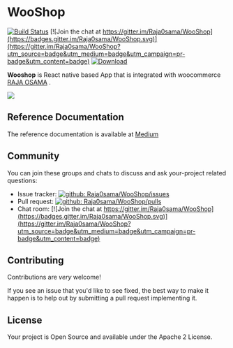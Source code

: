 
# WooShop

[![Build Status](https://travis-ci.org/Raja0sama/WooShop.svg?branch=master)](https://travis-ci.org/Raja0sama/WooShop) [![Join the chat at https://gitter.im/Raja0sama/WooShop](https://badges.gitter.im/Raja0sama/WooShop.svg)](https://gitter.im/Raja0sama/WooShop?utm_source=badge&utm_medium=badge&utm_campaign=pr-badge&utm_content=badge) [ ![Download](https://img.shields.io/github/release/Raja0sama/WooShop.svg) ](https://dl.bintray.com/Raja0sama/binaries/WooShop.jar/1.0.0/WooShop.jar)

**Wooshop** is React native based App that is integrated with woocommerce <a href="https://rajaosama.me/" target="_blank">RAJA OSAMA</a> .

[![](http://img.youtube.com/vi/AetKVF9vV5M/0.jpg)](http://www.youtube.com/watch?v=AetKVF9vV5M 'Wooshop ')
## Reference Documentation

The reference documentation is available at [Medium](https://supersami.medium.com/wooshop-wordpress-wocommerce-based-app-built-with-react-native-graphql-ios-and-android-84ac03f0db02)

## Community
You can join these groups and chats to discuss and ask your-project related questions:

- Issue tracker: [![github: Raja0sama/WooShop/issues](https://img.shields.io/github/issues/Raja0sama/WooShop.svg)](https://github.com/Raja0sama/WooShop/issues)
- Pull request: [![github: Raja0sama/WooShop/pulls](https://img.shields.io/github/issues-pr/Raja0sama/WooShop.svg)](https://github.com/Raja0sama/WooShop/pulls)
- Chat room: [![Join the chat at https://gitter.im/Raja0sama/WooShop](https://badges.gitter.im/Raja0sama/WooShop.svg)](https://gitter.im/Raja0sama/WooShop?utm_source=badge&utm_medium=badge&utm_campaign=pr-badge&utm_content=badge)

## Contributing

Contributions are *very* welcome!

If you see an issue that you'd like to see fixed, the best way to make it happen is to help out by submitting a pull request implementing it.

## License

Your project is Open Source and available under the Apache 2 License.
